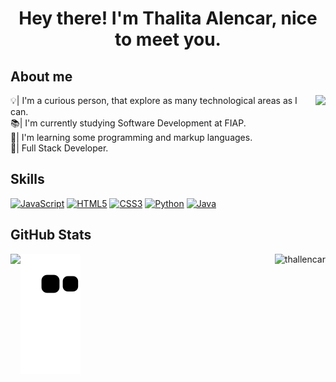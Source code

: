 <h1 align = "center">Hey there! I'm Thalita Alencar, nice to meet you.</h1>
<div>
  <h2 align "justified">About me</h2>
  <img align = "right" src= "https://media.discordapp.net/attachments/1075996497407123509/1097529213466198279/111.png?width=120&height=120">
<p>💡| I'm a curious person, that explore as many technological areas as I can.<br>📚| I'm currently studying Software Development at FIAP.<br>🌱| I'm learning some programming and markup languages.<br>📌| Full Stack Developer.
</div>
<div>
  <h2 align = "justified">Skills</h2>
<p align="justified">
<a href="https://developer.mozilla.org/en-US/docs/Web/JavaScript" target="_blank" rel="noreferrer"><img src="https://raw.githubusercontent.com/danielcranney/readme-generator/main/public/icons/skills/javascript-colored.svg" width="40" height="40" alt="JavaScript" /></a>
<a href="https://developer.mozilla.org/en-US/docs/Glossary/HTML5" target="_blank" rel="noreferrer"><img src="https://raw.githubusercontent.com/danielcranney/readme-generator/main/public/icons/skills/html5-colored.svg" width="40" height="40" alt="HTML5" /></a>
<a href="https://www.w3.org/TR/CSS/#css" target="_blank" rel="noreferrer"><img src="https://raw.githubusercontent.com/danielcranney/readme-generator/main/public/icons/skills/css3-colored.svg" width="40" height="40" alt="CSS3" /></a>
<a href="https://www.python.org/" target="_blank" rel="noreferrer"><img src="https://raw.githubusercontent.com/danielcranney/readme-generator/main/public/icons/skills/python-colored.svg" width="40" height="40" alt="Python" /></a>
<a href="https://www.oracle.com/java/" target="_blank" rel="noreferrer"><img src="https://raw.githubusercontent.com/danielcranney/readme-generator/main/public/icons/skills/java-colored.svg" width="40" height="40" alt="Java" /></a>
</p>
</div>
<div>
  <h2 align = "justified">GitHub Stats</h2>
<a href = "http://www.github.com/thallencar"><img align= "left" height = "170em" src ="https://github-readme-stats.vercel.app/api?username=thallencar&theme=react&hide_border=true&include_all_commits=false&count_private=false"<br/><img align = "right"height = "170em" src="https://github-readme-stats.vercel.app/api/top-langs/?username=thallencar&theme=react&hide_border=true&include_all_commits=false&count_private=false&layout=compact" alt="thallencar"/></p>
</div>


![Snake animation text-align = center;](https://github.com/thallencar/thallencar/blob/output/github-contribution-grid-snake.svg)
